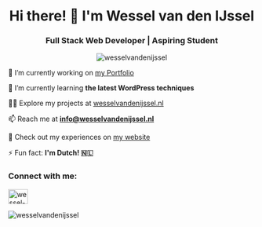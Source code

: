<h1 align="center">Hi there! 👋 I'm Wessel van den IJssel</h1>
<h3 align="center">Full Stack Web Developer | Aspiring Student</h3>

<p align="center"> <img src="https://komarev.com/ghpvc/?username=wesselvandenijssel&label=Profile%20views&color=0e75b6&style=flat" alt="wesselvandenijssel" /> </p>

🔭 I’m currently working on [my Portfolio](https://wesselvandenijssel.nl)

🌱 I’m currently learning **the latest WordPress techniques**

👨‍💻 Explore my projects at [wesselvandenijssel.nl](https://wesselvandenijssel.nl)

📫 Reach me at **info@wesselvandenijssel.nl**

📄 Check out my experiences on [my website](https://wesselvandenijssel.nl)

⚡ Fun fact: **I'm Dutch! 🇳🇱**

<h3 align="left">Connect with me:</h3>
<p align="left">
  <a href="https://linkedin.com/in/wessel-van-den-ijssel" target="_blank"><img align="center" src="https://raw.githubusercontent.com/rahuldkjain/github-profile-readme-generator/master/src/images/icons/Social/linked-in-alt.svg" alt="wessel-van-den-ijssel" height="30" width="40" /></a>
</p>

<p><img align="left" src="https://github-readme-stats.vercel.app/api/top-langs?username=wesselvandenijssel&show_icons=true&locale=en&layout=compact" alt="wesselvandenijssel" /></p>
